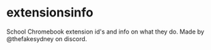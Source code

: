 # extensionsinfo
School Chromebook extension id's and info on what they do. Made by @thefakesydney on discord.
